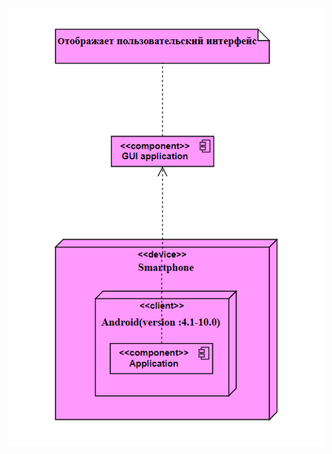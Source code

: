 ![Диаграмма развертывания](https://github.com/fantomazio/project-doodyjump/blob/main/Диаграммы/Deployment/Deployment_diagram.png)
